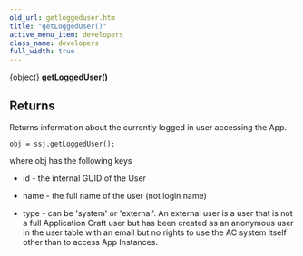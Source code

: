```yaml
---
old_url: getloggeduser.htm
title: "getLoggedUser()"
active_menu_item: developers
class_name: developers
full_width: true
---
```



{object} **getLoggedUser()**

## Returns

Returns information about the currently logged in user accessing the App.

    obj = ssj.getLoggedUser();
   

where obj has the following keys

 - id - the internal GUID of the User

 - name - the full name of the user (not login name)

 - type - can be 'system' or 'external'. An external user is a user that is not a full Application Craft user but has been created as an anonymous user in the user table with an email but no rights to use the AC system itself other than to access App Instances.

